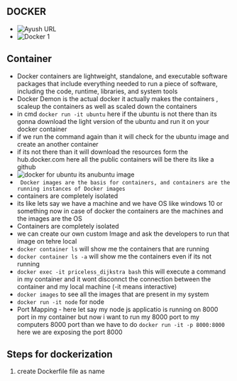 ﻿## DOCKER
- ![Ayush URL](https://app.eraser.io/workspace/yTPql82lXyOpbyX63Xgn)
- ![Docker 1](https://youtu.be/31k6AtW-b3Y)

## Container 
- Docker containers are lightweight, standalone, and executable software packages that include everything needed to run a piece of software, including the code, runtime, libraries, and system tools
- Docker Demon is the actual docker it actually makes the containers , scaleup the containers as well as scaled down the containers 
- in cmd `docker run -it ubuntu` here if the ubuntu is not there than its gonna download the light version of the ubuntu and run it on your docker container
- if we run the command again than it will check for the ubuntu image and create an another container 
- if its not there than it will download the resources form the hub.docker.com here all the public containers will be there its like a github 
-  ![docker for ubuntu](https://hub.docker.com/search?q=ubuntu) its anubuntu image
- ` Docker images are the basis for containers, and containers are the running instances of Docker images`
- containers are completely isolated
- its like lets say we have a machine and we have OS like windows 10 or something now in case of docker the containers are the machines and the images are the OS
- Containers are completely isolated
- we can create our own custom Image and ask the developers to run that image on tehre local 
- `docker container ls` will show me the containers that are running 
- `docker container ls -a` will show me the containers even if its not running 
- `docker exec -it priceless_dijkstra bash` this will execute a command in my container and it wont disconnct the connection between the container and my local machine (-it means interactive)
- `docker images` to see all the images that are present in my system 
- `docker run -it node` for node
- Port Mapping - here let say my node js applicatio is running on 8000 port in my container but now i want to run my 8000 port to my computers 8000 port than we have to do `docker run -it -p 8000:8000` here we are exposing the port 8000
## Steps for dockerization
  1. create Dockerfile file as name
